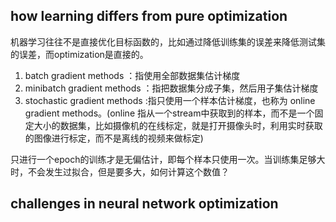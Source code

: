 ## how learning differs from pure optimization
机器学习往往不是直接优化目标函数的，比如通过降低训练集的误差来降低测试集的误差，而optimization是直接的。
1. batch gradient methods ：指使用全部数据集估计梯度  
2. minibatch gradient methods ：指把数据集分成子集，然后用子集估计梯度
3. stochastic gradient methods :指只使用一个样本估计梯度，也称为 online gradient methods。(online 指从一个stream中获取到的样本，而不是一个固定大小的数据集，比如摄像机的在线标定，就是打开摄像头时，利用实时获取的图像进行标定，而不是离线的视频来做标定)

只进行一个epoch的训练才是无偏估计，即每个样本只使用一次。当训练集足够大时，不会发生过拟合，但是要多大，如何计算这个数值？

## challenges in neural network optimization

